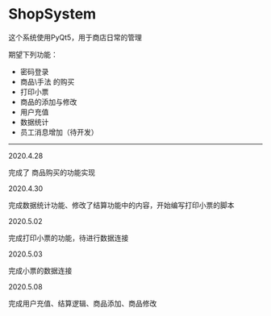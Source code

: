 # ShopSystem

这个系统使用PyQt5，用于商店日常的管理

期望下列功能：

- 密码登录
- 商品\手法 的购买
- 打印小票
- 商品的添加与修改
- 用户充值
- 数据统计
- 员工消息增加（待开发）

-----

2020.4.28

完成了 商品购买的功能实现

2020.4.30

完成数据统计功能、修改了结算功能中的内容，开始编写打印小票的脚本

2020.5.02

完成打印小票的功能，待进行数据连接

2020.5.03

完成小票的数据连接

2020.5.08

完成用户充值、结算逻辑、商品添加、商品修改

